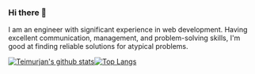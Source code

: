 ### Hi there 👋

I am an engineer with significant experience in web development. Having excellent communication, management, and problem-solving skills, I'm good at finding reliable solutions for atypical problems.

<div style="display:flex;">
  <a href="https://github.com/anuraghazra/github-readme-stats">
    <img alt="Teimurjan's github stats" src="https://github-readme-stats.vercel.app/api?username=teimurjan&show_icons=true&line_height=21&show_icons=true&theme=vue" />
  </a>
   <a href="https://github.com/anuraghazra/github-readme-stats">
    <img alt="Top Langs" src="https://github-readme-stats.vercel.app/api/top-langs/?username=teimurjan&show_icons=true&layout=compact&theme=vue&hide=jupyter%20notebook,html" />
  </a>
</div>
